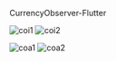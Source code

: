 CurrencyObserver-Flutter

![coi1](https://user-images.githubusercontent.com/32542424/132342286-c0b4481e-f880-4e99-8d68-98c8a8c6d2b4.png)
![coi2](https://user-images.githubusercontent.com/32542424/132342295-806bbf52-dd51-4c69-9cf2-b4398dbf52e0.png)


![coa1](https://user-images.githubusercontent.com/32542424/132342258-0cb3865e-0ab1-48df-a56b-3a0a89d87c12.png)
![coa2](https://user-images.githubusercontent.com/32542424/132342275-f4bee0e1-e7dd-427b-94c9-24880a57eb47.png)

